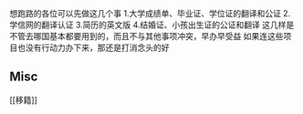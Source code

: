 



想跑路的各位可以先做这几个事
1.大学成绩单、毕业证、学位证的翻译和公证
2.学信网的翻译认证
3.简历的英文版
4.结婚证、小孩出生证的公证和翻译
这几样是不管去哪国基本都要用到的，而且不与其他事项冲突，早办早受益
如果连这些项目也没有行动力办下来，那还是打消念头的好


## Misc

[[移籍]]

